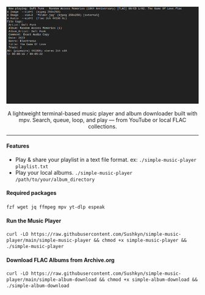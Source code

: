 <div align="center">

![Description](example.png)

A lightweight terminal-based music player and album downloader built with mpv.
Search, queue, loop, and play — from YouTube or local FLAC collections.
</div>

---

#### Features
 
 - Play & share your playlist in a text file format. ex: `./simple-music-player playlist.txt`
 - Play your local albums. `./simple-music-player /path/to/your/album_directory`


#### Required packages

`fzf wget jq ffmpeg mpv yt-dlp espeak`

#### Run the Music Player
```
curl -LO https://raw.githubusercontent.com/Sushkyn/simple-music-player/main/simple-music-player && chmod +x simple-music-player && ./simple-music-player
```

#### Download FLAC Albums from Archive.org
```
curl -LO https://raw.githubusercontent.com/Sushkyn/simple-music-player/main/simple-album-download && chmod +x simple-album-download && ./simple-album-download
```
